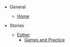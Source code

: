 <!-- _sidebar.md -->

- General
    - [Home](README.md)

- Stories
    - [Esther](stories/esther.md)
        - [Games and Practice](extras/esther.md)